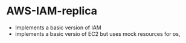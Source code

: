 # AWS-IAM-replica
- Implements a basic version of IAM
- implements a basic versio of EC2 but uses mock resources for os, 
